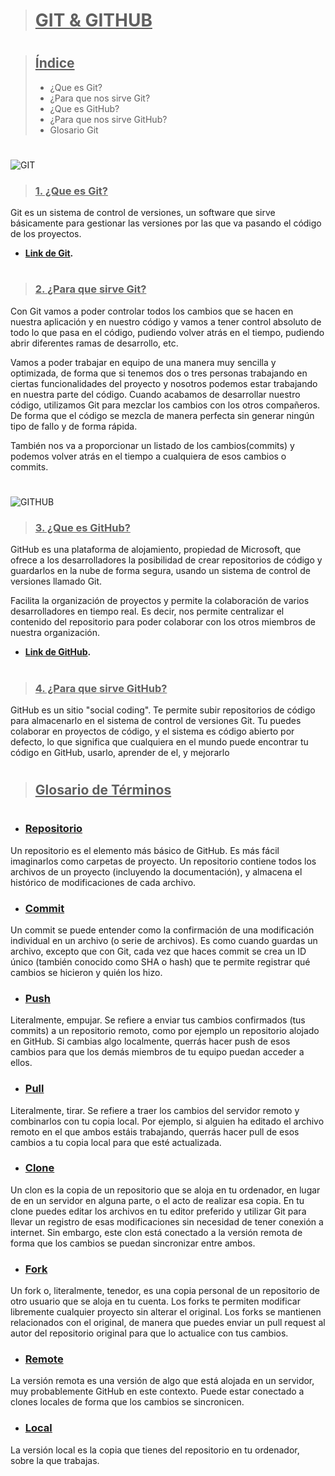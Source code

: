> #  <u>**GIT & GITHUB**</u>
#
> ## <u>**Índice**</u>
> - ¿Que es Git?
> - ¿Para que nos sirve Git?
> - ¿Que es GitHub?
> - ¿Para que nos sirve GitHub?
> - Glosario Git
#
![GIT](https://www.campusmvp.es/recursos/image.axd?picture=/2020/2T/git-post-blog.png)

> ### <u>**1. ¿Que es Git?**</u>
Git es un sistema de control de versiones, un software que sirve básicamente para gestionar las versiones por las que va pasando el código de los proyectos.

- **[Link de Git](https://git-scm.com/).**
#
>### <u>**2. ¿Para que sirve Git?**</u>
Con Git vamos a poder controlar todos los cambios que se hacen en nuestra aplicación y en nuestro código y vamos a tener control absoluto de todo lo que pasa en el código, pudiendo volver atrás en el tiempo, pudiendo abrir diferentes ramas de desarrollo, etc.

Vamos a poder trabajar en equipo de una manera muy sencilla y optimizada, de forma que si tenemos dos o tres personas trabajando en ciertas funcionalidades del proyecto y nosotros podemos estar trabajando en nuestra parte del código. Cuando acabamos de desarrollar nuestro código, utilizamos Git para mezclar los cambios con los otros compañeros. De forma que el código se mezcla de manera perfecta sin generar ningún tipo de fallo y de forma rápida.

También nos va a proporcionar un listado de los cambios(commits) y podemos volver atrás en el tiempo a cualquiera de esos cambios o commits.
#
![GITHUB](https://www.jairogarciarincon.com/img/clases/1379.jpg)


>### <u>**3. ¿Que es GitHub?**</u>
GitHub es una plataforma de alojamiento, propiedad de Microsoft, que ofrece a los desarrolladores la posibilidad de crear repositorios de código y guardarlos en la nube de forma segura, usando un sistema de control de versiones llamado Git.

Facilita la organización de proyectos y permite la colaboración de varios desarrolladores en tiempo real. Es decir, nos permite centralizar el contenido del repositorio para poder colaborar con los otros miembros de nuestra organización.

- **[Link de GitHub](https://github.com/).**
#
>### <u>**4. ¿Para que sirve GitHub?**</u>
GitHub es un sitio "social coding". Te permite subir repositorios de código para almacenarlo en el sistema de control de versiones Git. Tu puedes colaborar en proyectos de código, y el sistema es código abierto por defecto, lo que significa que cualquiera en el mundo puede encontrar tu código en GitHub, usarlo, aprender de el, y mejorarlo
#

> ## <u>**Glosario de Términos**</u>
#
- ### <u>**Repositorio**</u> 

Un repositorio es el elemento más básico de GitHub. Es más fácil imaginarlos como carpetas de proyecto. Un repositorio contiene todos los archivos de un proyecto (incluyendo la documentación), y almacena el histórico de modificaciones de cada archivo.

- ### <u>**Commit**</u> 
Un commit se puede entender como la confirmación de una modificación individual en un archivo (o serie de archivos). Es como cuando guardas un archivo, excepto que con Git, cada vez que haces commit se crea un ID único (también conocido como SHA o hash) que te permite registrar qué cambios se hicieron y quién los hizo.

- ### <u>**Push**</u> 
Literalmente, empujar. Se refiere a enviar tus cambios confirmados (tus commits) a un repositorio remoto, como por ejemplo un repositorio alojado en GitHub. Si cambias algo localmente, querrás hacer push de esos cambios para que los demás miembros de tu equipo puedan acceder a ellos.

- ### <u>**Pull**</u> 
Literalmente, tirar. Se refiere a traer los cambios del servidor remoto y combinarlos con tu copia local. Por ejemplo, si alguien ha editado el archivo remoto en el que ambos estáis trabajando, querrás hacer pull de esos cambios a tu copia local para que esté actualizada.

- ### <u>**Clone**</u> 
Un clon es la copia de un repositorio que se aloja en tu ordenador, en lugar de en un servidor en alguna parte, o el acto de realizar esa copia. En tu clone puedes editar los archivos en tu editor preferido y utilizar Git para llevar un registro de esas modificaciones sin necesidad de tener conexión a internet. Sin embargo, este clon está conectado a la versión remota de forma que los cambios se puedan sincronizar entre ambos. 

- ### <u>**Fork**</u> 
Un fork o, literalmente, tenedor, es una copia personal de un repositorio de otro usuario que se aloja en tu cuenta. Los forks te permiten modificar libremente cualquier proyecto sin alterar el original. Los forks se mantienen relacionados con el original, de manera que puedes enviar un pull request al autor del repositorio original para que lo actualice con tus cambios. 

- ### <u>**Remote**</u> 
La versión remota es una versión de algo que está alojada en un servidor, muy probablemente GitHub en este contexto. Puede estar conectado a clones locales de forma que los cambios se sincronicen.

- ### <u>**Local**</u> 
La versión local es la copia que tienes del repositorio en tu ordenador, sobre la que trabajas.